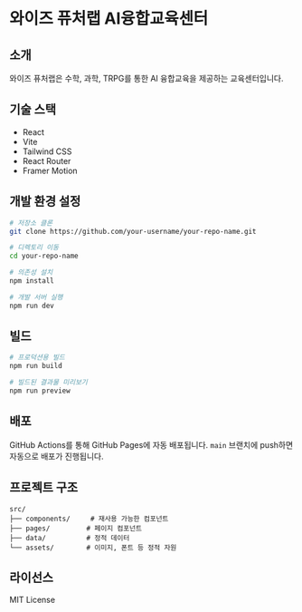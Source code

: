 # 와이즈 퓨처랩 AI융합교육센터

## 소개
와이즈 퓨처랩은 수학, 과학, TRPG를 통한 AI 융합교육을 제공하는 교육센터입니다.

## 기술 스택
- React
- Vite
- Tailwind CSS
- React Router
- Framer Motion

## 개발 환경 설정

```bash
# 저장소 클론
git clone https://github.com/your-username/your-repo-name.git

# 디렉토리 이동
cd your-repo-name

# 의존성 설치
npm install

# 개발 서버 실행
npm run dev
```

## 빌드

```bash
# 프로덕션용 빌드
npm run build

# 빌드된 결과물 미리보기
npm run preview
```

## 배포
GitHub Actions를 통해 GitHub Pages에 자동 배포됩니다.
`main` 브랜치에 push하면 자동으로 배포가 진행됩니다.

## 프로젝트 구조
```
src/
├── components/     # 재사용 가능한 컴포넌트
├── pages/         # 페이지 컴포넌트
├── data/          # 정적 데이터
└── assets/        # 이미지, 폰트 등 정적 자원
```

## 라이선스
MIT License